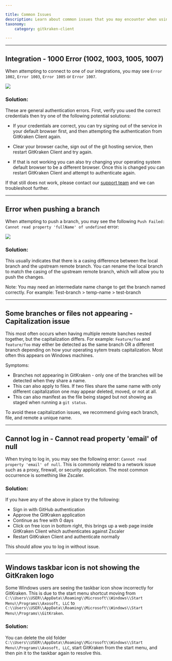 ```yaml
---

title: Common Issues
description: Learn about common issues that you may encounter when using GitKraken Client.
taxonomy:
    category: gitkraken-client

---
```


***
## Integration - 1000 Error (1002, 1003, 1005, 1007)
When attempting to connect to one of our integrations, you may see `Error 1002`, `Error 1003`, `Error 1005` or `Error 1007`.

<img src="/wp-content/uploads/error-1002.png" srcset="/wp-content/uploads/error-1002@2x.png 2x" class="img-responsive center img-bordered">

### Solution:
These are general authentication errors.  First, verify you used the correct credentials then try one of the following potential solutions:

- If your credentials are correct, you can try signing out of the service in your default browser first, and then attempting the authentication from GitKraken Client again.

- Clear your browser cache, sign out of the git hosting service, then restart GitKraken Client and try again.

- If that is not working you can also try changing your operating system default browser to be a different browser. Once this is changed you can restart GitKraken Client and attempt to authenticate again.

If that still does not work, please contact our [support team](https://www.gitkraken.com/contact) and we can troubleshoot further.

 
***

## Error when pushing a branch
When attempting to push a branch, you may see the following `Push Failed: Cannot read property 'fullName' of undefined` error:

<img src="/wp-content/uploads/push-error.png" class="img-responsive center img-bordered">

### Solution:
This usually indicates that there is a casing difference between the local branch and the upstream remote branch.  You can rename the local branch to match the casing of the upstream remote branch, which will allow you to push the changes.  

<div class='callout callout--warning'>
    <p>Note: You may need an intermediate name change to get the branch named correctly.  For example: Test-branch > temp-name > test-branch</p>
</div>

***

## Some branches or files not appearing - Capitalization issue

This most often occurs when having multiple remote banches nested together, but the capitalization differs. For example: `Feature/foo` and `feature/foo` may either be detected as the same branch OR a different branch depending on how your operating sytem treats capitalization. Most often this appears on Windows machines.

Symptoms:

- Branches not appearing in GitKraken - only one of the branches will be detected when they share a name. 
- This can also apply to files. If two files share the same name with only different capitalization one may appear deleted, moved, or not at all.
- This can also manifest as the file being staged but not showing as staged when running a `git status`.

To avoid these capitalization issues, we recommend giving each branch, file, and remote a unique name.

***

## Cannot log in - Cannot read property 'email' of null
When trying to log in, you may see the following error: `Cannot read property 'email' of null`. This is commonly related to a network issue such as a proxy, firewall, or security application. The most common occurrence is something like Zscaler.

### Solution:
If you have any of the above in place try the following:

- Sign in with GitHub authentication
- Approve the GitKraken application
- Continue as free with 0 days
- Click on free icon in bottom right, this brings up a web page inside GitKraken Client which authenticates against Zscaler
- Restart GitKraken Client and authenticate normally

This should allow you to log in without issue.

***

## Windows taskbar icon is not showing the GitKraken logo
Some Windows users are seeing the taskbar icon show incorrectly for GitKraken. This is due to the start menu shortcut moving from ``C:\\Users\\USER\\AppData\\Roaming\\Microsoft\\Windows\\Start Menu\\Programs\\Axosoft, LLC`` to ``C:\\Users\\USER\\AppData\\Roaming\\Microsoft\\Windows\\Start Menu\\Programs\\GitKraken``. 

### Solution:
You can delete the old folder ``C:\\Users\\USER\\AppData\\Roaming\\Microsoft\\Windows\\Start Menu\\Programs\\Axosoft, LLC``, start GitKraken from the start menu, and then pin it to the taskbar again to resolve this.
